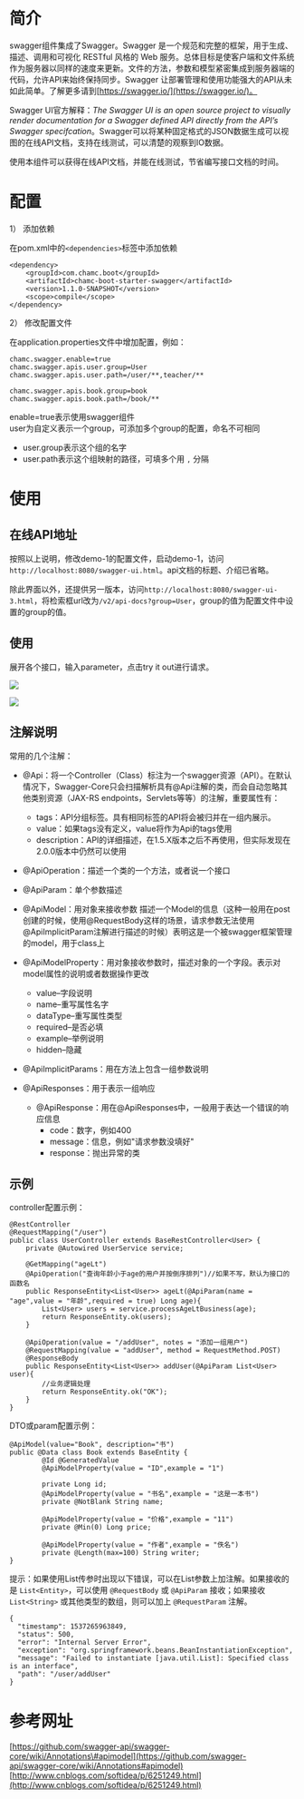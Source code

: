 # 简介 #

swagger组件集成了Swagger。Swagger 是一个规范和完整的框架，用于生成、描述、调用和可视化 RESTful 风格的 Web 服务。总体目标是使客户端和文件系统作为服务器以同样的速度来更新。文件的方法，参数和模型紧密集成到服务器端的代码，允许API来始终保持同步。Swagger 让部署管理和使用功能强大的API从未如此简单。了解更多请到[https://swagger.io/](https://swagger.io/)。  

Swagger UI官方解释：_The Swagger UI is an open source project to visually render documentation for a Swagger defined API directly from the API’s Swagger specifcation_。Swagger可以将某种固定格式的JSON数据生成可以视图的在线API文档，支持在线测试，可以清楚的观察到IO数据。

使用本组件可以获得在线API文档，并能在线测试，节省编写接口文档的时间。

# 配置 #

1） 添加依赖

在pom.xml中的`<dependencies>`标签中添加依赖
```
<dependency>
	<groupId>com.chamc.boot</groupId>
	<artifactId>chamc-boot-starter-swagger</artifactId>
	<version>1.1.0-SNAPSHOT</version>
	<scope>compile</scope>
</dependency>
```
2） 修改配置文件

在application.properties文件中增加配置，例如：
    
	chamc.swagger.enable=true
	chamc.swagger.apis.user.group=User
	chamc.swagger.apis.user.path=/user/**,teacher/**

	chamc.swagger.apis.book.group=book
	chamc.swagger.apis.book.path=/book/**


enable=true表示使用swagger组件  
user为自定义表示一个group，可添加多个group的配置，命名不可相同

- user.group表示这个组的名字   
- user.path表示这个组映射的路径，可填多个用 `,` 分隔

# 使用 #

## 在线API地址 ##
按照以上说明，修改demo-1的配置文件，启动demo-1，访问`http://localhost:8080/swagger-ui.html`。api文档的标题、介绍已省略。

除此界面以外，还提供另一版本，访问`http://localhost:8080/swagger-ui-3.html`，将检索框url改为`/v2/api-docs?group=User`，group的值为配置文件中设置的group的值。

## 使用 ##

展开各个接口，输入parameter，点击try it out进行请求。

![](https://i.imgur.com/swqW04D.png)

![](https://i.imgur.com/gOFF6H7.png)

## 注解说明 ##

常用的几个注解：

- @Api：将一个Controller（Class）标注为一个swagger资源（API）。在默认情况下，Swagger-Core只会扫描解析具有@Api注解的类，而会自动忽略其他类别资源（JAX-RS endpoints，Servlets等等）的注解，重要属性有：
	- tags：API分组标签。具有相同标签的API将会被归并在一组内展示。
	- value：如果tags没有定义，value将作为Api的tags使用
    - description：API的详细描述，在1.5.X版本之后不再使用，但实际发现在2.0.0版本中仍然可以使用

- @ApiOperation：描述一个类的一个方法，或者说一个接口 
- @ApiParam：单个参数描述 
- @ApiModel：用对象来接收参数 描述一个Model的信息（这种一般用在post创建的时候，使用@RequestBody这样的场景，请求参数无法使用@ApiImplicitParam注解进行描述的时候）表明这是一个被swagger框架管理的model，用于class上
- @ApiModelProperty：用对象接收参数时，描述对象的一个字段。表示对model属性的说明或者数据操作更改  
    - value–字段说明 
    - name–重写属性名字 
	- dataType–重写属性类型 
	- required–是否必填 
	- example–举例说明 
	- hidden–隐藏
- @ApiImplicitParams：用在方法上包含一组参数说明
- @ApiResponses：用于表示一组响应
	- @ApiResponse：用在@ApiResponses中，一般用于表达一个错误的响应信息
		- code：数字，例如400
		- message：信息，例如"请求参数没填好"
		- response：抛出异常的类

## 示例 ##

controller配置示例：

	@RestController
	@RequestMapping("/user")
	public class UserController extends BaseRestController<User> {
		private @Autowired UserService service;

		@GetMapping("ageLt")
		@ApiOperation("查询年龄小于age的用户并按倒序排列")//如果不写，默认为接口的函数名
		public ResponseEntity<List<User>> ageLt(@ApiParam(name = "age",value = "年龄",required = true) Long age){
			List<User> users = service.processAgeLtBusiness(age);
			return ResponseEntity.ok(users);
		}

		@ApiOperation(value = "/addUser", notes = "添加一组用户")
		@RequestMapping(value = "addUser", method = RequestMethod.POST)
		@ResponseBody
		public ResponseEntity<List<User>> addUser(@ApiParam List<User> user){
			//业务逻辑处理
			return ResponseEntity.ok("OK");
		}
	}

DTO或param配置示例：

	@ApiModel(value="Book", description="书")
	public @Data class Book extends BaseEntity {
    		@Id @GeneratedValue
    		@ApiModelProperty(value = "ID",example = "1")
		
    		private Long id;
    		@ApiModelProperty(value = "书名",example = "这是一本书")
    		private @NotBlank String name;
		
    		@ApiModelProperty(value = "价格",example = "11")
    		private @Min(0) Long price;
		
    		@ApiModelProperty(value = "作者",example = "佚名")
    		private @Length(max=100) String writer;
	} 
 
提示：如果使用List传参时出现以下错误，可以在List参数上加注解。如果接收的是 `List<Entity>`，可以使用 `@RequestBody` 或 `@ApiParam` 接收；如果接收 `List<String>` 或其他类型的数组，则可以加上 `@RequestParam` 注解。

	{
	  "timestamp": 1537265963849,
	  "status": 500,
	  "error": "Internal Server Error",
	  "exception": "org.springframework.beans.BeanInstantiationException",
	  "message": "Failed to instantiate [java.util.List]: Specified class is an interface",
	  "path": "/user/addUser"
	}

# 参考网址 #
[https://github.com/swagger-api/swagger-core/wiki/Annotations\#apimodel](https://github.com/swagger-api/swagger-core/wiki/Annotations#apimodel)  
[http://www.cnblogs.com/softidea/p/6251249.html](http://www.cnblogs.com/softidea/p/6251249.html)
